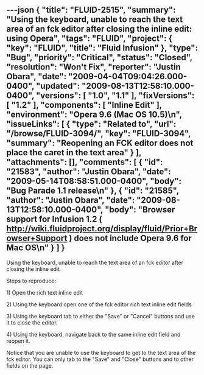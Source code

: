 ---json
{
  "title": "FLUID-2515",
  "summary": "Using the keyboard, unable to reach the text area of an fck editor after closing the inline edit: using Opera",
  "tags": "FLUID",
  "project": {
    "key": "FLUID",
    "title": "Fluid Infusion"
  },
  "type": "Bug",
  "priority": "Critical",
  "status": "Closed",
  "resolution": "Won't Fix",
  "reporter": "Justin Obara",
  "date": "2009-04-04T09:04:26.000-0400",
  "updated": "2009-08-13T12:58:10.000-0400",
  "versions": [
    "1.0",
    "1.1"
  ],
  "fixVersions": [
    "1.2"
  ],
  "components": [
    "Inline Edit"
  ],
  "environment": "Opera 9.6 (Mac OS 10.5)\n",
  "issueLinks": [
    {
      "type": "Related to",
      "url": "/browse/FLUID-3094/",
      "key": "FLUID-3094",
      "summary": "Reopening an FCK editor does not place the caret in the text area"
    }
  ],
  "attachments": [],
  "comments": [
    {
      "id": "21583",
      "author": "Justin Obara",
      "date": "2009-05-14T08:58:51.000-0400",
      "body": "Bug Parade 1.1 release\n"
    },
    {
      "id": "21585",
      "author": "Justin Obara",
      "date": "2009-08-13T12:58:10.000-0400",
      "body": "Browser support for Infusion 1.2 ( <http://wiki.fluidproject.org/display/fluid/Prior+Browser+Support> ) does not include Opera 9.6 for Mac OS\n"
    }
  ]
}
---
Using the keyboard, unable to reach the text area of an fck editor after closing the inline edit

Steps to reproduce:

1\) Open the rich text inline edit&#x20;

2\) Using the keyboard open one of the fck editor rich text inline edit fields

3\) Using the keyboard tab to either the "Save" or "Cancel" buttons and use it to close the editor.

4\) Using the keyboard, navigate back to the same inline edit field and reopen it.

Notice that you are unable to use the keyboard to get to the text area of the fck editor. You can only tab to the "Save" and "Close" buttons and to other fields on the page.

        